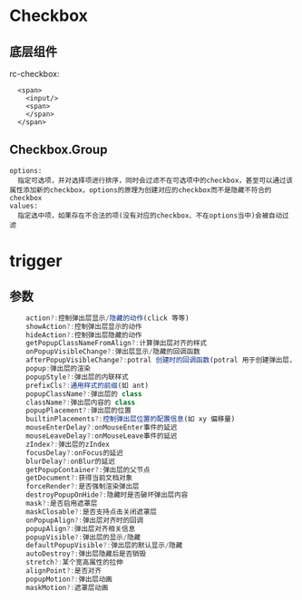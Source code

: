 # Checkbox

## 底层组件

rc-checkbox:

```
  <span>
    <input/>
    <span>
    </span>
  </span>
```

## Checkbox.Group

    options:
      指定可选项，并对选择项进行排序，同时会过滤不在可选项中的checkbox，甚至可以通过该属性添加新的checkbox，options的原理为创建对应的checkbox而不是隐藏不符合的checkbox
    values:
      指定选中项，如果存在不合法的项(没有对应的checkbox、不在options当中)会被自动过滤

# trigger

## 参数

```javascript
    action?:控制弹出层显示/隐藏的动作(click 等等)
    showAction?:控制弹出层显示的动作
    hideAction?:控制弹出层隐藏的动作
    getPopupClassNameFromAlign?:计算弹出层对齐的样式
    onPopupVisibleChange?:弹出层显示/隐藏的回调函数
    afterPopupVisibleChange?:potral 创建时的回调函数(potral 用于创建弹出层，使用了 react.createPotral)
    popup:弹出层的渲染
    popupStyle?:弹出层的内联样式
    prefixCls?:通用样式的前缀(如 ant)
    popupClassName?:弹出层的 class
    className?:弹出层内容的 class
    popupPlacement?:弹出层的位置
    builtinPlacements?:控制弹出层位置的配置信息(如 xy 偏移量)
    mouseEnterDelay?:onMouseEnter事件的延迟
    mouseLeaveDelay?:onMouseLeave事件的延迟
    zIndex?:弹出层的zIndex
    focusDelay?:onFocus的延迟
    blurDelay?:onBlur的延迟
    getPopupContainer?:弹出层的父节点
    getDocument?:获得当前文档对象
    forceRender?:是否强制渲染弹出层
    destroyPopupOnHide?:隐藏时是否破坏弹出层内容
    mask?:是否启用遮罩层
    maskClosable?:是否支持点击关闭遮罩层
    onPopupAlign?:弹出层对齐时的回调
    popupAlign?:弹出层对齐相关信息
    popupVisible?:弹出层的显示/隐藏
    defaultPopupVisible?:弹出层的默认显示/隐藏
    autoDestroy?:弹出层隐藏后是否销毁
    stretch?:某个宽高属性的拉伸
    alignPoint?:是否对齐
    popupMotion?:弹出层动画
    maskMotion?:遮罩层动画

```
